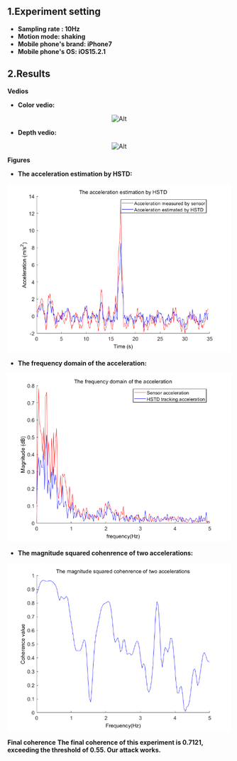 ## 1.Experiment setting
* **Sampling rate : 10Hz** 
* **Motion mode: shaking**
* **Mobile phone's brand: iPhone7**
* **Mobile phone's OS: iOS15.2.1**
## 2.Results

**Vedios**
* **Color vedio:**
<div align=center>

 ![Alt](./Outdoor_10Hz_iPhone7_shaking.gif) 

</div>

* **Depth vedio:** 
<div align=center>

 ![Alt](./Outdoor_10Hz_iPhone7_shaking_depth.gif) 

</div>

**Figures**
* **The acceleration estimation by HSTD:**
<div align=center>

 ![Alt](./The%20acceleration%20estimation%20by%20HSTD.png) 
</div>

* **The frequency domain of the acceleration:**
<div align=center>

 ![Alt](./The%20frequency%20domain%20of%20the%20acceleration.png) 
</div>

* **The magnitude squared cohenrence of two accelerations:**
<div align=center>

 ![Alt](./The%20magnitude%20squared%20cohenrence%20of%20two%20accelerations.png) 
</div>

**Final coherence**
**The final coherence of this experiment is 0.7121, exceeding the threshold of 0.55. Our attack works.**